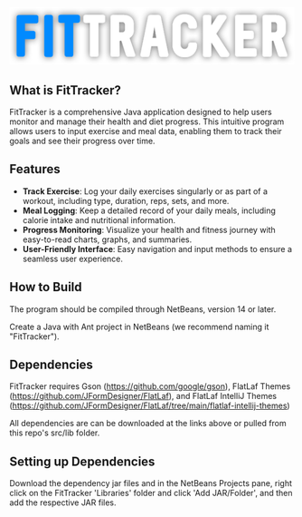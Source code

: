 <p align="center">
  <img src="src/assets/FitTrackerLogo.png" alt="FitTracker Logo" />
</p>

## What is FitTracker?

FitTracker is a comprehensive Java application designed to help users monitor and manage their health and diet progress. This intuitive program allows users to input exercise and meal data, enabling them to track their goals and see their progress over time.

## Features

- **Track Exercise**: Log your daily exercises singularly or as part of a workout, including type, duration, reps, sets, and more.
- **Meal Logging**: Keep a detailed record of your daily meals, including calorie intake and nutritional information.
- **Progress Monitoring**: Visualize your health and fitness journey with easy-to-read charts, graphs, and summaries.
- **User-Friendly Interface**: Easy navigation and input methods to ensure a seamless user experience.

## How to Build

The program should be compiled through NetBeans, version 14 or later. 

Create a Java with Ant project in NetBeans (we recommend naming it "FitTracker").

## Dependencies

FitTracker requires Gson (https://github.com/google/gson), FlatLaf Themes (https://github.com/JFormDesigner/FlatLaf), and FlatLaf IntelliJ Themes (https://github.com/JFormDesigner/FlatLaf/tree/main/flatlaf-intellij-themes)

All dependencies are can be downloaded at the links above or pulled from this repo's src/lib folder.

## Setting up Dependencies

Download the dependency jar files and in the NetBeans Projects pane, right click on the FitTracker 'Libraries' folder and click 'Add JAR/Folder', and then add the respective JAR files.

